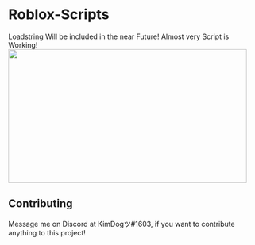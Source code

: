 # Roblox-Scripts
Loadstring Will be included in the near Future!
Almost very Script is Working!
 <img src="https://i.imgur.com/xhVJFZX.gif" width="480" height="270" />
## Contributing
Message me on Discord at KimDogツ#1603, if you want to contribute anything to this project!

